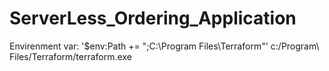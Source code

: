 # ServerLess_Ordering_Application

Envirenment var: '$env:Path += ";C:\Program Files\Terraform"'
c:/Program\ Files/Terraform/terraform.exe